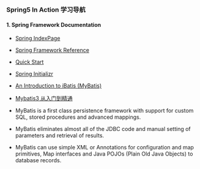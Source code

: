 ###                                                             Spring5 In Action 学习导航

#### 1. Spring Framework Documentation

* [Spring IndexPage](https://spring.io/)

* [Spring Framework Reference](https://docs.spring.io/spring/docs/current/spring-framework-reference/)

* [Quick Start](https://projects.spring.io/spring-framework/)

* [Spring Initializr](https://start.spring.io/)

* [An Introduction to iBatis (MyBatis)](https://javamagic.wordpress.com/2012/02/22/an-introduction-to-ibatis-mybatis-an-alternative-to-hibernate-and-jdbc/)

* [Mybatis3 从入门到精通](http://mybatis.tk/)

* MyBatis is a first class persistence framework with support for custom SQL, stored procedures and advanced mappings.

* MyBatis eliminates almost all of the JDBC code and manual setting of parameters and retrieval of results.

* MyBatis can use simple XML or Annotations for configuration and map primitives, Map interfaces and Java POJOs (Plain Old Java Objects) to database records.

